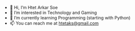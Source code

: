 - 👋 Hi, I’m Htet Arkar Soe
- 👀 I’m interested in Technology and Gaming
- 🌱 I’m currently learning Programming (starting with Python)
- 📫 You can reach me at htetaks@gmail.com

<!---
htetas/htetas is a ✨ special ✨ repository because its `README.md` (this file) appears on your GitHub profile.
You can click the Preview link to take a look at your changes.
--->
